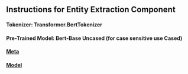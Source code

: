 ## Instructions for Entity Extraction Component

#### Tokenizer: Transformer.BertTokenizer
#### Pre-Trained Model: Bert-Base Uncased (for case sensitive use Cased)
#### [Meta](https://drive.google.com/file/d/1v6SpUScUh_WT6ZGSKfh5UzGChbVM-lSw/view?usp=sharing)
#### [Model](https://drive.google.com/file/d/1GAgsXGRm1sRSO2fDnY3xAOYi8EFZBU6n/view?usp=sharing)